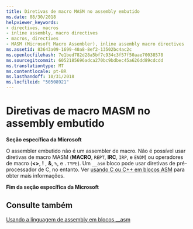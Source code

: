 ```yaml
---
title: Diretivas de macro MASM no assembly embutido
ms.date: 08/30/2018
helpviewer_keywords:
- directives, macros
- inline assembly, macro directives
- macros, directives
- MASM (Microsoft Macro Assembler), inline assembly macro directives
ms.assetid: 83643a09-1699-40a8-8ef2-13502bc4ac2c
ms.openlocfilehash: 7e1bed782d28a5bf7c934c3f57f50aae70038578
ms.sourcegitcommit: 6052185696adca270bc9bdbec45a626dd89cdcdd
ms.translationtype: MT
ms.contentlocale: pt-BR
ms.lasthandoff: 10/31/2018
ms.locfileid: "50508921"
---
```

# <a name="masm-macro-directives-in-inline-assembly"></a>Diretivas de macro MASM no assembly embutido

**Seção específica da Microsoft**

O assembler embutido não é um assembler de macro. Não é possível usar diretivas de macro MASM (**MACRO**, `REPT`, **IRC**, `IRP`, e `ENDM`) ou operadores de macro (**<>**, **!** , **&**, `%`, e `.TYPE`). Um `__asm` bloco pode usar diretivas de pré-processador de C, no entanto. Ver [usando C ou C++ em blocos ASM](../../assembler/inline/using-c-or-cpp-in-asm-blocks.md) para obter mais informações.

**Fim da seção específica da Microsoft**

## <a name="see-also"></a>Consulte também

[Usando a linguagem de assembly em blocos __asm](../../assembler/inline/using-assembly-language-in-asm-blocks.md)<br/>